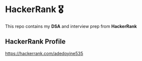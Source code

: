 # HackerRank 🎖️

This repo contains my **DSA** and interview prep from **HackerRank**

## HackerRank Profile

<https://hackerrank.com/adedoyine535>
